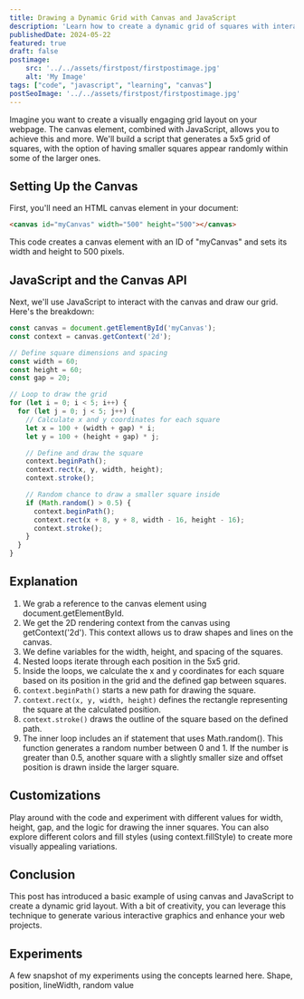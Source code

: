 ```yaml
---
title: Drawing a Dynamic Grid with Canvas and JavaScript
description: 'Learn how to create a dynamic grid of squares with interactive elements using HTML canvas and JavaScript. Explore customization options and unleash your creativity for engaging web graphics.'
publishedDate: 2024-05-22
featured: true
draft: false
postimage:
    src: '../../assets/firstpost/firstpostimage.jpg'
    alt: 'My Image'
tags: ["code", "javascript", "learning", "canvas"]
postSeoImage: '../../assets/firstpost/firstpostimage.jpg'
---
```

Imagine you want to create a visually engaging grid layout on your webpage. The canvas element, combined with JavaScript, allows you to achieve this and more. We'll build a script that generates a 5x5 grid of squares, with the option of having smaller squares appear randomly within some of the larger ones.

## Setting Up the Canvas
First, you'll need an HTML canvas element in your document:

```html
<canvas id="myCanvas" width="500" height="500"></canvas>
```
This code creates a canvas element with an ID of "myCanvas" and sets its width and height to 500 pixels.

## JavaScript and the Canvas API
Next, we'll use JavaScript to interact with the canvas and draw our grid. Here's the breakdown:

```javascript
const canvas = document.getElementById('myCanvas');
const context = canvas.getContext('2d');

// Define square dimensions and spacing
const width = 60;
const height = 60;
const gap = 20;

// Loop to draw the grid
for (let i = 0; i < 5; i++) {
  for (let j = 0; j < 5; j++) {
    // Calculate x and y coordinates for each square
    let x = 100 + (width + gap) * i;
    let y = 100 + (height + gap) * j;

    // Define and draw the square
    context.beginPath();
    context.rect(x, y, width, height);
    context.stroke();

    // Random chance to draw a smaller square inside
    if (Math.random() > 0.5) {
      context.beginPath();
      context.rect(x + 8, y + 8, width - 16, height - 16);
      context.stroke();
    }
  }
}
```
## Explanation
1. We grab a reference to the canvas element using document.getElementById.
2. We get the 2D rendering context from the canvas using getContext('2d'). This context allows us to draw shapes and lines on the canvas.
3. We define variables for the width, height, and spacing of the squares.
4. Nested loops iterate through each position in the 5x5 grid.
5. Inside the loops, we calculate the x and y coordinates for each square based on its position in the grid and the defined gap between squares.
6. `context.beginPath()` starts a new path for drawing the square.
7. `context.rect(x, y, width, height)` defines the rectangle representing the square at the calculated position.
8. `context.stroke()` draws the outline of the square based on the defined path.
9. The inner loop includes an if statement that uses Math.random(). This function generates a random number between 0 and 1. If the number is greater than 0.5, another square with a slightly smaller size and offset position is drawn inside the larger square.

## Customizations
Play around with the code and experiment with different values for width, height, gap, and the logic for drawing the inner squares. You can also explore different colors and fill styles (using context.fillStyle) to create more visually appealing variations.

## Conclusion
This post has introduced a basic example of using canvas and JavaScript to create a dynamic grid layout. With a bit of creativity, you can leverage this technique to generate various interactive graphics and enhance your web projects.

## Experiments
A few snapshot of my experiments using the concepts learned here. Shape, position, lineWidth, random value



